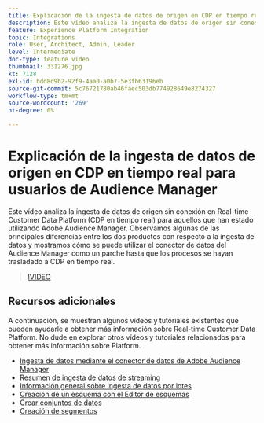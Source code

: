 ```yaml
---
title: Explicación de la ingesta de datos de origen en CDP en tiempo real para usuarios de Audience Manager
description: Este vídeo analiza la ingesta de datos de origen sin conexión en Real-time Customer Data Platform (CDP en tiempo real) para aquellos que han estado utilizando Adobe Audience Manager. Observamos algunas de las principales diferencias entre los dos productos con respecto a la ingesta de datos y mostramos cómo se puede utilizar el conector de datos del Audience Manager como un parche hasta que los procesos se hayan trasladado a CDP en tiempo real.
feature: Experience Platform Integration
topic: Integrations
role: User, Architect, Admin, Leader
level: Intermediate
doc-type: feature video
thumbnail: 331276.jpg
kt: 7128
exl-id: bdd8d9b2-92f9-4aa0-a0b7-5e3fb63196eb
source-git-commit: 5c76721780ab46faec503db774928649e8274327
workflow-type: tm+mt
source-wordcount: '269'
ht-degree: 0%

---
```


# Explicación de la ingesta de datos de origen en CDP en tiempo real para usuarios de Audience Manager

Este vídeo analiza la ingesta de datos de origen sin conexión en Real-time Customer Data Platform (CDP en tiempo real) para aquellos que han estado utilizando Adobe Audience Manager. Observamos algunas de las principales diferencias entre los dos productos con respecto a la ingesta de datos y mostramos cómo se puede utilizar el conector de datos del Audience Manager como un parche hasta que los procesos se hayan trasladado a CDP en tiempo real.


>[!VIDEO](https://video.tv.adobe.com/v/331276/?quality=12&learn=on)

## Recursos adicionales

A continuación, se muestran algunos vídeos y tutoriales existentes que pueden ayudarle a obtener más información sobre Real-time Customer Data Platform. No dude en explorar otros vídeos y tutoriales relacionados para obtener más información sobre Platform.

* [Ingesta de datos mediante el conector de datos de Adobe Audience Manager](https://experienceleague.adobe.com/docs/platform-learn/tutorials/sources/ingest-data-from-aam.html?lang=en#sources)
* [Resumen de ingesta de datos de streaming](https://experienceleague.adobe.com/docs/platform-learn/tutorials/data-ingestion/understanding-streaming-ingestion.html?lang=en#data-ingestion)
* [Información general sobre ingesta de datos por lotes](https://experienceleague.adobe.com/docs/platform-learn/tutorials/data-ingestion/batch-ingestion-overview.html?lang=en#data-ingestion)
* [Creación de un esquema con el Editor de esquemas](https://experienceleague.adobe.com/docs/experience-platform/xdm/tutorials/create-schema-ui.html?lang=en#getting-started)
* [Crear conjuntos de datos](https://experienceleague.adobe.com/docs/platform-learn/getting-started-for-data-architects-and-data-engineers/create-datasets.html?lang=en#permissions-required)
* [Creación de segmentos](https://experienceleague.adobe.com/docs/platform-learn/tutorials/segments/create-segments.html?lang=en#segments)

